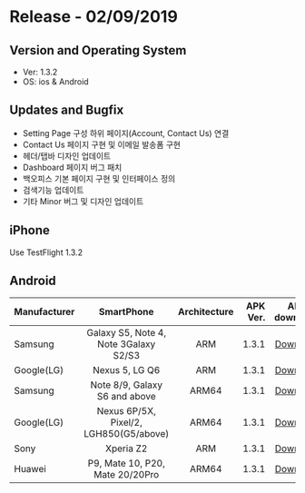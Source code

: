 # Release - 02/09/2019

## Version and Operating System
* Ver: 1.3.2
* OS: ios & Android

## Updates and Bugfix
- Setting Page 구성 하위 페이지(Account, Contact Us) 연결
- Contact Us 페이지 구현 및 이메일 발송폼 구현
- 헤더/탭바 디자인 업데이트
- Dashboard 페이지 버그 패치
- 백오피스 기본 페이지 구현 및 인터페이스 정의
- 검색기능 업데이트
- 기타 Minor 버그 및 디자인 업데이트 

## iPhone
Use TestFlight 1.3.2

## Android
| Manufacturer  | SmartPhone    | Architecture  | APK Ver. | APK to download|
| ------------- |:-------------:| :------------:| --------:|---------------:|
| Samsung       | Galaxy S5, Note 4, Note 3Galaxy S2/S3  | ARM   | 1.3.1 | [Download](https://drive.google.com/file/d/1rzRvUUrSAPD9x7jOBVy7solsRshW6dvi/view?usp=sharing)|
| Google(LG)    | Nexus 5, LG Q6                         | ARM   | 1.3.1 | [Download](https://drive.google.com/file/d/1rzRvUUrSAPD9x7jOBVy7solsRshW6dvi/view?usp=sharing)|
| Samsung       | Note 8/9, Galaxy S6 and above          | ARM64 | 1.3.1 | [Download](https://drive.google.com/file/d/1Vc8cVdbDaxyyjn25fv5YAULxXPUJmLJa/view?usp=sharing)|
| Google(LG)    | Nexus 6P/5X, Pixel/2, LGH850(G5/above) | ARM64 | 1.3.1 | [Download](https://drive.google.com/file/d/1Vc8cVdbDaxyyjn25fv5YAULxXPUJmLJa/view?usp=sharing)|
| Sony          | Xperia Z2                              | ARM   | 1.3.1 | [Download](https://drive.google.com/file/d/1rzRvUUrSAPD9x7jOBVy7solsRshW6dvi/view?usp=sharing)|
| Huawei        | P9, Mate 10, P20, Mate 20/20Pro        | ARM64 | 1.3.1 | [Download](https://drive.google.com/file/d/1Vc8cVdbDaxyyjn25fv5YAULxXPUJmLJa/view?usp=sharing)|
